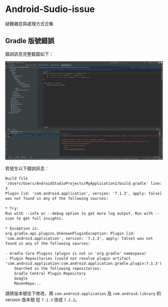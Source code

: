 # Android-Sudio-issue
疑難雜症與處理方式合集

## Gradle 版號錯誤

錯誤訊息完整截圖如下：

![Gradle version error](https://github.com/toppy368/Android-Sudio-issue/blob/main/images/2022-04-07%2022.58.46_Gradle-version-error.jpg)


若發生以下錯誤訊息：  

    Build file '/Users/Users/AndroidStudioProjects/MyApplication2/build.gradle' line: 3  
    Plugin [id: 'com.android.application', version: '7.1.3', apply: false] was not found in any of the following sources:
    
    * Try:
    Run with --info or --debug option to get more log output. Run with --scan to get full insights.

    * Exception is:
    org.gradle.api.plugins.UnknownPluginException: Plugin [id: 'com.android.application', version: '7.1.3', apply: false] was not found in any of the following sources:

    - Gradle Core Plugins (plugin is not in 'org.gradle' namespace)
    - Plugin Repositories (could not resolve plugin artifact 'com.android.application:com.android.application.gradle.plugin:7.1.3')
        Searched in the following repositories:
        Gradle Central Plugin Repository
        Google
        MavenRepo...

請將版本號往下修改，將 `com.android.application` 及 `com.android.library` 的 version 版本號 從 `7.1.3` 改成 `7.1.2`。